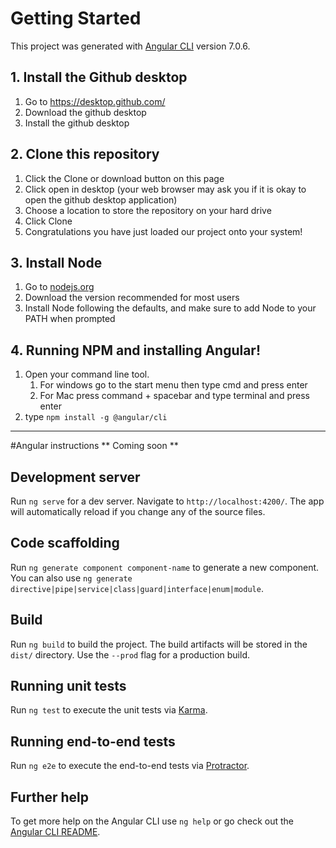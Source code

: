 # Getting Started

This project was generated with [Angular CLI](https://github.com/angular/angular-cli) version 7.0.6.

## 1. Install the Github desktop

1. Go to https://desktop.github.com/
2. Download the github desktop
3. Install the github desktop

## 2. Clone this repository
1. Click the Clone or download button on this page
2. Click open in desktop (your web browser may ask you if it is okay to open the github desktop application)
3. Choose a location to store the repository on your hard drive
4. Click Clone
5. Congratulations you have just loaded our project onto your system!

## 3. Install Node
1. Go to [nodejs.org](https://nodejs.org)
2. Download the version recommended for most users
3. Install Node following the defaults, and make sure to add Node to your PATH when prompted

## 4. Running NPM and installing Angular!
1. Open your command line tool.
    1. For windows go to the start menu then type cmd and press enter
    2. For Mac press command + spacebar and type terminal and press enter
2. type `npm install -g @angular/cli`

---
#Angular instructions
** Coming soon **

## Development server

Run `ng serve` for a dev server. Navigate to `http://localhost:4200/`. The app will automatically reload if you change any of the source files.

## Code scaffolding

Run `ng generate component component-name` to generate a new component. You can also use `ng generate directive|pipe|service|class|guard|interface|enum|module`.

## Build

Run `ng build` to build the project. The build artifacts will be stored in the `dist/` directory. Use the `--prod` flag for a production build.

## Running unit tests

Run `ng test` to execute the unit tests via [Karma](https://karma-runner.github.io).

## Running end-to-end tests

Run `ng e2e` to execute the end-to-end tests via [Protractor](http://www.protractortest.org/).

## Further help

To get more help on the Angular CLI use `ng help` or go check out the [Angular CLI README](https://github.com/angular/angular-cli/blob/master/README.md).
